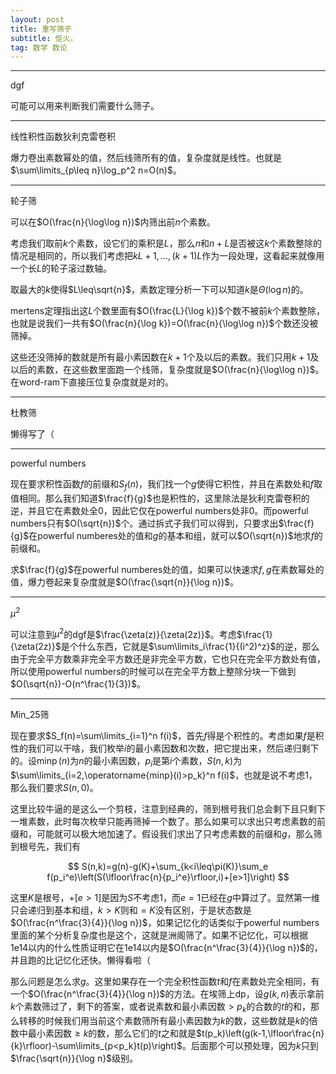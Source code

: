 ```yaml
---
layout: post
title: 重写筛子
subtitle: 怄火。
tag: 数学 数论
---
```


-----

dgf

可能可以用来判断我们需要什么筛子。

-----

线性积性函数狄利克雷卷积

爆力卷出素数幂处的值，然后线筛所有的值，复杂度就是线性。也就是$\sum\limits_{p\leq n}\log_p^2 n=O(n)$。

-----

轮子筛

可以在$O(\frac{n}{\log\log n})$内筛出前$n$个素数。

考虑我们取前$k$个素数，设它们的乘积是$L$，那么$n$和$n+L$是否被这$k$个素数整除的情况是相同的，所以我们考虑把$kL+1,...,(k+1)L$作为一段处理，这看起来就像用一个长$L$的轮子滚过数轴。

取最大的$k$使得$L\leq\sqrt{n}$，素数定理分析一下可以知道$k$是$\Theta(\log n)$的。

mertens定理指出这$L$个数里面有$O(\frac{L}{\log k})$个数不被前$k$个素数整除，也就是说我们一共有$O(\frac{n}{\log k})=O(\frac{n}{\log\log n})$个数还没被筛掉。

这些还没筛掉的数就是所有最小素因数在$k+1$个及以后的素数。我们只用$k+1$及以后的素数，在这些数里面跑一个线筛，复杂度就是$O(\frac{n}{\log\log n})$。在word-ram下直接压位复杂度就是对的。

-----

杜教筛

懒得写了（

-----

powerful numbers

现在要求积性函数$f$的前缀和$S_f(n)$，我们找一个$g$使得它积性，并且在素数处和$f$取值相同。那么我们知道$\frac{f}{g}$也是积性的，这里除法是狄利克雷卷积的逆，并且它在素数处全$0$，因此它仅在powerful numbers处非$0$。而powerful numbers只有$O(\sqrt{n})$个。通过拆式子我们可以得到，只要求出$\frac{f}{g}$在powerful numberes处的值和$g$的基本和组，就可以$O(\sqrt{n})$地求$f$的前缀和。

求$\frac{f}{g}$在powerful numberes处的值，如果可以快速求$f,g$在素数幂处的值，爆力卷起来复杂度就是$O(\frac{\sqrt{n}}{\log n})$。

-----

$\mu^2$

可以注意到$\mu^2$的dgf是$\frac{\zeta(z)}{\zeta(2z)}$。考虑$\frac{1}{\zeta(2z)}$是个什么东西，它就是$\sum\limits_i\frac{1}{(i^2)^z}$的逆，那么由于完全平方数乘非完全平方数还是非完全平方数，它也只在完全平方数处有值，所以使用powerful numbers的时候可以在完全平方数上整除分块一下做到$O(\sqrt{n})-O(n^\frac{1}{3})$。

-----

Min_25筛

现在要求$S_f(n)=\sum\limits_{i=1}^n f(i)$，首先$f$得是个积性的。考虑如果$f$是积性的我们可以干啥，我们枚举$i$的最小素因数和次数，把它提出来，然后递归剩下的。设$\operatorname{minp}(n)$为$n$的最小素因数，$p_i$是第$i$个素数，$S(n,k)$为$\sum\limits_{i=2,\operatorname{minp}(i)>p_k}^n f(i)$，也就是说不考虑$1$，那么我们要求$S(n,0)$。

这里比较牛逼的是这么一个剪枝，注意到经典的，筛到根号我们总会剩下且只剩下一堆素数，此时每次枚举只能再筛掉一个数了。那么如果可以求出只考虑素数的前缀和，可能就可以极大地加速了。假设我们求出了只考虑素数的前缀和$g$，那么筛到根号先，我们有

$$
S(n,k)=g(n)-g(K)+\sum_{k<i\leq\pi(K)}\sum_e f(p_i^e)\left(S(\lfloor\frac{n}{p_i^e}\rfloor,i)+[e>1]\right)
$$

这里$K$是根号，$+[e>1]$是因为$S$不考虑$1$，而$e=1$已经在$g$中算过了。显然第一维只会递归到基本和组，$k>K$则和$=K$没有区别，于是状态数是$O(\frac{n^\frac{3}{4}}{\log n})$，如果记忆化的话类似于powerful numbers里面的某个分析复杂度也是这个，这就是洲阁筛了。如果不记忆化，可以根据1e14以内的什么性质证明它在1e14以内是$O(\frac{n^\frac{3}{4}}{\log n})$的，并且跑的比记忆化还快。懒得看啦（

那么问题是怎么求$g$。这里如果存在一个完全积性函数$t$和$f$在素数处完全相同，有一个$O(\frac{n^\frac{3}{4}}{\log n})$的方法。在埃筛上dp，设$g(k,n)$表示拿前$k$个素数筛过了，剩下的答案，或者说素数和最小素因数$>p_k$的合数的$t$的和，那么转移的时候我们用当前这个素数筛所有最小素因数为$k$的数，这些数就是$k$的倍数中最小素因数$\geq k$的数，那么它们的$t$之和就是$t(p_k)\left(g(k-1,\lfloor\frac{n}{k}\rfloor)-\sum\limits_{p<p_k}t(p)\right)$。后面那个可以预处理，因为$k$只到$\frac{\sqrt{n}}{\log n}$级别。

